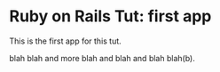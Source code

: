 # Ruby on Rails Tut: first app

This is the first app for this tut.  

blah blah and more blah and blah and blah blah(b).
